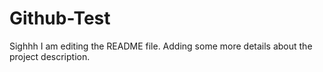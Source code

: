 # Github-Test
Sighhh
I am editing the README file. Adding some more details about the project description.
